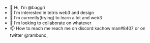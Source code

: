 - 👋 Hi, I’m @baggri
- 👀 I’m interested in tetris web3 and design
- 🌱 I’m currently(trying) to learn a lot and web3
- 💞️ I’m looking to collaborate on whatever
- 📫 How to reach me reach me on discord kachow man#8407 or on twitter @rambunc_

<!---
baggri/baggri is a ✨ special ✨ repository because its `README.md` (this file) appears on your GitHub profile.
You can click the Preview link to take a look at your changes.
--->
